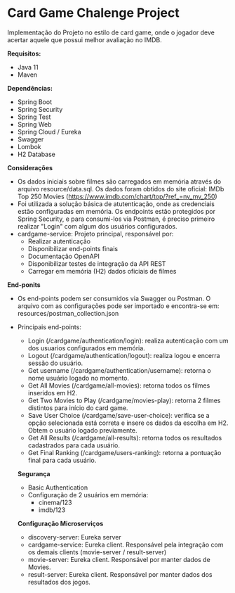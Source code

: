 # Card Game Chalenge Project

Implementação do Projeto no estilo de card game, onde o jogador deve acertar aquele que possui melhor avaliação no IMDB. 

<b>Requisitos:</b>
- Java 11
- Maven

<b>Dependências:</b>
- Spring Boot
- Spring Security
- Spring Test
- Spring Web
- Spring Cloud / Eureka
- Swagger
- Lombok
- H2 Database

<b>Considerações</b>
- Os dados iniciais sobre filmes são carregados em memória através do arquivo resource/data.sql. Os dados foram obtidos do site oficial: IMDb Top 250 Movies (https://www.imdb.com/chart/top/?ref_=nv_mv_250)
- Foi utilizada a solução básica de atutenticação, onde as credenciais estão configuradas em memória. Os endpoints estão protegidos por Spring Security, e para consumi-los via Postman, é preciso primeiro realizar "Login" com algum dos usuários configurados.
- cardgame-service: Projeto principal, responsável por:
	- Realizar autenticação
	- Disponibilizar end-points finais
	- Documentação OpenAPI
	- Disponibilizar testes de integração da API REST
	- Carregar em memória (H2) dados oficiais de filmes  

<b>End-ponits</b> 
- Os end-points podem ser consumidos via Swagger ou Postman. O arquivo com as configurações pode ser importado e encontra-se em: resources/postman_collection.json
- Principais end-points:
  - Login (/cardgame/authentication/login): realiza autenticação com um dos usuarios configurados em memória. 
  - Logout (/cardgame/authentication/logout): realiza logou e encerra sessão do usuário. 
  - Get username (/cardgame/authentication/username): retorna o nome usuário logado no momento. 
  - Get All Movies (/cardgame/all-movies): retorna todos os filmes inseridos em H2.
  - Get Two Movies to Play (/cardgame/movies-play): retorna 2 filmes distintos para início do card game.
  - Save User Choice (/cardgame/save-user-choice): verifica se a opção selecionada está correta e insere os dados da escolha em H2. Obtem o usuário logado previamente. 
  - Get All Results (/cardgame/all-results): retorna todos os resultados cadastrados para cada usuário.
  - Get Final Ranking (/cardgame/users-ranking): retorna a pontuação final para cada usuário.
  
  <b>Segurança</b>
  - Basic Authentication
  - Configuração de 2 usuários em memória:
  	- cinema/123
  	- imdb/123
  
  <b>Configuração Microserviços</b>
  - discovery-server: Eureka server
  - cardgame-service: Eureka client. Responsável pela integração com os demais clients (movie-server / result-server)
  - movie-server: Eureka client. Responsável por manter dados de Movies.
  - result-server: Eureka client. Responsável por manter dados dos resultados dos jogos.
